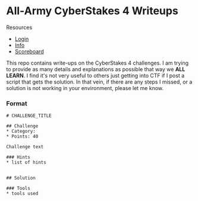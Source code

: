 
# All-Army CyberStakes 4 Writeups

Resources
* [Login](https://cyberstakes.acictf.com/)
* [Info](https://cyberstakes.acictf.com/news)
* [Scoreboard](https://cyberstakes.acictf.com/scoreboard)


This repo contains write-ups on the CyberStakes 4 challenges. I am trying to provide as many details and explanations as possible that way we
**ALL LEARN**.
I find it's not very useful to others just getting into CTF if I post a script that gets the solution.
In that vein, if there are any steps I missed, or a solution is not working in your environment, please let me know.



### Format
```
# CHALLENGE_TITLE

## Challenge
* Category:
* Points: 40

Challenge text

### Hints
* list of hints


## Solution

### Tools
* tools used
```
